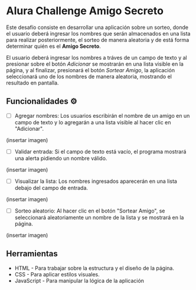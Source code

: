 # Alura Challenge Amigo Secreto

Este desafío consiste en desarrollar una aplicación sobre un sorteo, donde el usuario deberá ingresar los nombres que serán almacenados en una lista para realizar posteriormente, el sorteo de manera aleatoria y de está forma determinar quién es el __Amigo Secreto__.

El usuario deberá ingresar los nombres a tráves de un campo de texto y al presionar sobre el botón _Adicionar_ se mostrarán en una lista visible en la página, y al finalizar, presionará el botón _Sortear Amigo_, la aplicación seleccionará uno de los nombres de manera aleatoria, mostrando el resultado en pantalla. 

## Funcionalidades ⚙️

- [ ] Agregar nombres: Los usuarios escribirán el nombre de un amigo en un campo de texto y lo agregarán a una lista visible al hacer clic en "Adicionar".

(insertar imagen)

- [ ] Validar entrada: Si el campo de texto está vacío, el programa mostrará una alerta pidiendo un nombre válido.

(insertar imagen)

- [ ] Visualizar la lista: Los nombres ingresados aparecerán en una lista debajo del campo de entrada.

(insertar imagen)

- [ ] Sorteo aleatorio: Al hacer clic en el botón "Sortear Amigo", se seleccionará aleatoriamente un nombre de la lista y se mostrará en la página.
      
(insertar imagen)

## Herramientas
+ HTML - Para trabajar sobre la estructura y el diseño de la página.
+ CSS - Para aplicar estilos visuales.
+ JavaScript - Para manipular la lógica de la aplicación
